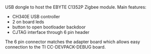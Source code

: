 USB dongle to host the EBYTE C1352P Zigbee module. Main features:
- CH340E USB controller
- 2 on board leds
- button to open bootloader backdoor
- CJTAG interface through 6 pin header 
 
The 6 pin connector matches the adapter board which allows easy connection to the TI CC-DEVPACK-DEBUG board.